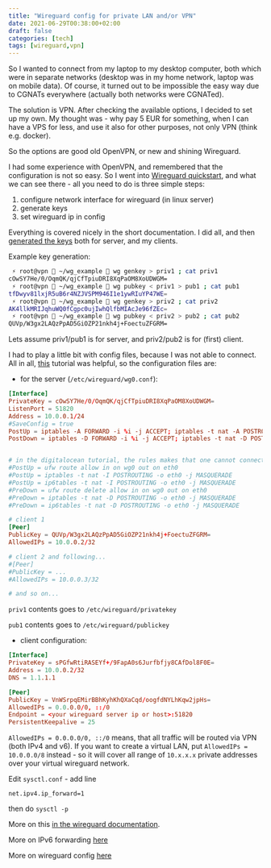 ```yaml
---
title: "Wireguard config for private LAN and/or VPN"
date: 2021-06-29T00:38:00+02:00
draft: false
categories: [tech]
tags: [wireguard,vpn]
---
```


So I wanted to connect from my laptop to my desktop computer, both which were in separate networks
(desktop was in my home network, laptop was on mobile data).
Of course, it turned out to be impossible the easy way due to CGNATs everywhere (actually both networks were CGNATed).

The solution is VPN. After checking the available options, I decided to set up my own.
My thought was - why pay 5 EUR for something, when I can have a VPS for less, and use it
also for other purposes, not only VPN (think e.g. docker).

So the options are good old OpenVPN, or new and shining Wireguard.

I had some experience with OpenVPN, and remembered that the configuration is not so easy.
So I went into [Wireguard quickstart](https://www.wireguard.com/quickstart/),
and what we can see there - all you need to do is three simple steps:

1. configure network interface for wireguard (in linux server)
2. generate keys
3. set wireguard ip in config

Everything is covered nicely in the short documentation.
I did all, and then [generated the keys](https://www.wireguard.com/quickstart/#key-generation) both for server, and my clients.


Example key generation:
```sh
 ⚡ root@vpn  ~/wg_example  wg genkey > priv1 ; cat priv1
cOwSY7He/0/OqmQK/qjCfTpiuDRI8XqPaOM8XoUDWGM=
 ⚡ root@vpn  ~/wg_example  wg pubkey < priv1 > pub1 ; cat pub1
tfDwyv81lxjR5uB6r4NZJVSPM946I1e1ywRIuYP47WE=
 ⚡ root@vpn  ~/wg_example  wg genkey > priv2 ; cat priv2
AK4llkMRIJqhuWQ0fCgpc0ujIwhQlfbMIAcJe96fZEc=
 ⚡ root@vpn  ~/wg_example  wg pubkey < priv2 > pub2 ; cat pub2
QUVp/W3gx2LAQzPpAD5GiOZP21nkh4j+FoectuZFGRM=
```

Lets assume priv1/pub1 is for server, and priv2/pub2 is for (first) client.

I had to play a little bit with config files, because I was not able to connect.
All in all, [this](https://upcloud.com/community/tutorials/get-started-wireguard-vpn/)
tutorial was helpful, so the configuration files are:

- for the server (`/etc/wireguard/wg0.conf`):
```conf
[Interface]
PrivateKey = cOwSY7He/0/OqmQK/qjCfTpiuDRI8XqPaOM8XoUDWGM=
ListenPort = 51820
Address = 10.0.0.1/24
#SaveConfig = true
PostUp = iptables -A FORWARD -i %i -j ACCEPT; iptables -t nat -A POSTROUTING -o eth0 -j MASQUERADE
PostDown = iptables -D FORWARD -i %i -j ACCEPT; iptables -t nat -D POSTROUTING -o eth0 -j MASQUERADE


# in the digitalocean tutorial, the rules makes that one cannot connect to rdp via vpn, so they are invalid:
#PostUp = ufw route allow in on wg0 out on eth0
#PostUp = iptables -t nat -I POSTROUTING -o eth0 -j MASQUERADE
#PostUp = ip6tables -t nat -I POSTROUTING -o eth0 -j MASQUERADE
#PreDown = ufw route delete allow in on wg0 out on eth0
#PreDown = iptables -t nat -D POSTROUTING -o eth0 -j MASQUERADE
#PreDown = ip6tables -t nat -D POSTROUTING -o eth0 -j MASQUERADE

# client 1
[Peer]
PublicKey = QUVp/W3gx2LAQzPpAD5GiOZP21nkh4j+FoectuZFGRM=
AllowedIPs = 10.0.0.2/32

# client 2 and following...
#[Peer]
#PublicKey = ...
#AllowedIPs = 10.0.0.3/32

# and so on...
```

`priv1` contents goes to `/etc/wireguard/privatekey`

`pub1` contents goes to `/etc/wireguard/publickey`

- client configuration:

```conf
[Interface]
PrivateKey = sPGfwRtiRASEYf+/9FapA0s6Jurfbfjy8CAfDol8F0E=
Address = 10.0.0.2/32
DNS = 1.1.1.1

[Peer]
PublicKey = VnWSrpqEMirBBhKyhKhQXaCqd/oogfdNYLhKqw2jpHs=
AllowedIPs = 0.0.0.0/0, ::/0
Endpoint = <your wireguard server ip or host>:51820
PersistentKeepalive = 25
```

`AllowedIPs = 0.0.0.0/0, ::/0` means, that all traffic will be routed via VPN (both IPv4 and v6).
If you want to create a virtual LAN, put `AllowedIPs = 10.0.0.0/8` instead - so it will cover
all range of `10.x.x.x` private addresses over your virtual wireguard network.


Edit `sysctl.conf` - add line

```
net.ipv4.ip_forward=1
```

then do `sysctl -p`


More on this [in the wireguard documentation](https://www.wireguard.com/#cryptokey-routing).


More on IPv6 forwarding [here](https://docs.pi-hole.net/guides/vpn/wireguard/internal/)

More on wireguard config [here](https://www.digitalocean.com/community/tutorials/how-to-set-up-wireguard-on-ubuntu-20-04)
